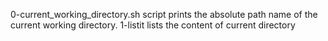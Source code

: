 0-current_working_directory.sh script prints the absolute path name of the current working directory.
1-listit lists the content of current directory
